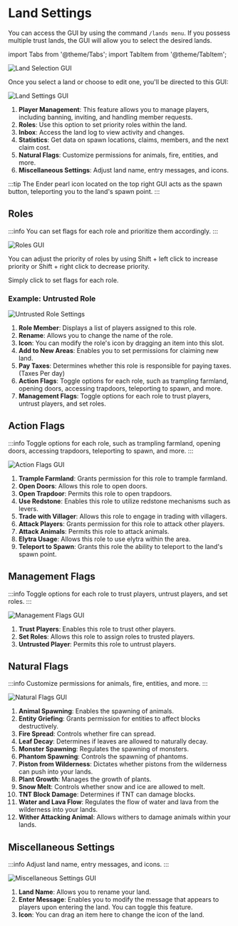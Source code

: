 ﻿# Land Settings

You can access the GUI by using the command `/lands menu`. If you possess multiple trust lands, the GUI will allow you to select the desired lands.

import Tabs from '@theme/Tabs';
import TabItem from '@theme/TabItem';

![Land Selection GUI](/img/doc/features/landSetting/01landMenu.png)

Once you select a land or choose to edit one, you'll be directed to this GUI:

![Land Settings GUI](/img/doc/features/landSetting/02landMenuMange.png)

1. **Player Management**: This feature allows you to manage players, including banning, inviting, and handling member requests.
2. **Roles**: Use this option to set priority roles within the land.
3. **Inbox**: Access the land log to view activity and changes.
4. **Statistics**: Get data on spawn locations, claims, members, and the next claim cost.
5. **Natural Flags**: Customize permissions for animals, fire, entities, and more.
6. **Miscellaneous Settings**: Adjust land name, entry messages, and icons.

:::tip
The Ender pearl icon located on the top right GUI acts as the spawn button, teleporting you to the land's spawn point.
:::

<Tabs>
  <TabItem value="roles" label="Roles" default>

## Roles

:::info
You can set flags for each role and prioritize them accordingly.
:::

![Roles GUI](/img/doc/features/landSetting/roles/rolesGUI.png)

You can adjust the priority of roles by using Shift + left click to increase priority or Shift + right click to decrease priority.

Simply click to set flags for each role.

### Example: Untrusted Role

![Untrusted Role Settings](/img/doc/features/landSetting/roles/untrustRole.png)

1. **Role Member**: Displays a list of players assigned to this role.
2. **Rename**: Allows you to change the name of the role.
3. **Icon**: You can modify the role's icon by dragging an item into this slot.
4. **Add to New Areas**: Enables you to set permissions for claiming new land.
5. **Pay Taxes**: Determines whether this role is responsible for paying taxes. (Taxes Per day)
6. **Action Flags**: Toggle options for each role, such as trampling farmland, opening doors, accessing trapdoors, teleporting to spawn, and more.
7. **Management Flags**: Toggle options for each role to trust players, untrust players, and set roles.

  </TabItem>
  <TabItem value="action-flags" label="Action Flags">

## Action Flags

:::info
Toggle options for each role, such as trampling farmland, opening doors, accessing trapdoors, teleporting to spawn, and more.
:::

![Action Flags GUI](/img/doc/features/landSetting/roles/actionFlagGUI.png)

1. **Trample Farmland**: Grants permission for this role to trample farmland.
2. **Open Doors**: Allows this role to open doors.
3. **Open Trapdoor**: Permits this role to open trapdoors.
4. **Use Redstone**: Enables this role to utilize redstone mechanisms such as levers.
5. **Trade with Villager**: Allows this role to engage in trading with villagers.
6. **Attack Players**: Grants permission for this role to attack other players.
7. **Attack Animals**: Permits this role to attack animals.
8. **Elytra Usage**: Allows this role to use elytra within the area.
9. **Teleport to Spawn**: Grants this role the ability to teleport to the land's spawn point.

  </TabItem>
  <TabItem value="management-flags" label="Management Flags">

## Management Flags

:::info
Toggle options for each role to trust players, untrust players, and set roles.
:::

![Management Flags GUI](/img/doc/features/landSetting/roles/managementFlagGUI.png)

1. **Trust Players**: Enables this role to trust other players.
2. **Set Roles**: Allows this role to assign roles to trusted players.
3. **Untrusted Player**: Permits this role to untrust players.

  </TabItem>
  <TabItem value="natural-flags" label="Natural Flags">

## Natural Flags

:::info
Customize permissions for animals, fire, entities, and more.
:::

![Natural Flags GUI](/img/doc/features/landSetting/naturalFlag.png)

1. **Animal Spawning**: Enables the spawning of animals.
2. **Entity Griefing**: Grants permission for entities to affect blocks destructively.
3. **Fire Spread**: Controls whether fire can spread.
4. **Leaf Decay**: Determines if leaves are allowed to naturally decay.
5. **Monster Spawning**: Regulates the spawning of monsters.
6. **Phantom Spawning**: Controls the spawning of phantoms.
7. **Piston from Wilderness**: Dictates whether pistons from the wilderness can push into your lands.
8. **Plant Growth**: Manages the growth of plants.
9. **Snow Melt**: Controls whether snow and ice are allowed to melt.
10. **TNT Block Damage**: Determines if TNT can damage blocks.
11. **Water and Lava Flow**: Regulates the flow of water and lava from the wilderness into your lands.
12. **Wither Attacking Animal**: Allows withers to damage animals within your lands.

  </TabItem>
  <TabItem value="misc-settings" label="Miscellaneous Settings">

## Miscellaneous Settings

:::info
Adjust land name, entry messages, and icons.
:::

![Miscellaneous Settings GUI](/img/doc/features/landSetting/miscellaneousSettingGUI.png)

1. **Land Name**: Allows you to rename your land.
2. **Enter Message**: Enables you to modify the message that appears to players upon entering the land. You can toggle this feature.
3. **Icon**: You can drag an item here to change the icon of the land.

  </TabItem>
</Tabs>